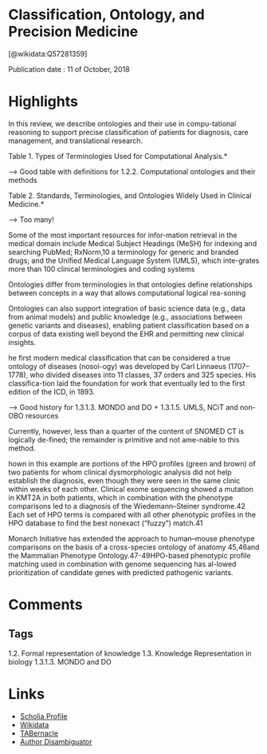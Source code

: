 
Classification, Ontology, and Precision Medicine
================================================
  
  [@wikidata:Q57281359]  
  
Publication date : 11 of October, 2018  

# Highlights


 In this review, we describe ontologies and their use in compu-tational reasoning to support precise classification of patients for diagnosis, care management, and translational research.

 Table 1. Types of Terminologies Used for Computational Analysis.*

 --> Good  table with definitions for 1.2.2. Computational ontologies and their methods

Table 2. Standards, Terminologies, and Ontologies Widely Used in Clinical Medicine.*

--> Too many!

Some of the most important resources for infor-mation retrieval in the medical domain include Medical  Subject  Headings  (MeSH)  for  indexing  and searching PubMed; RxNorm,10 a terminology for generic and branded drugs; and the Unified Medical  Language  System  (UMLS),  which  inte-grates more than 100 clinical terminologies and coding  systems

Ontologies differ from terminologies in that ontologies define relationships between concepts in a way that allows computational logical rea-soning

Ontologies  can  also  support  integration  of  basic science data (e.g., data from animal models) and public knowledge (e.g., associations between genetic  variants  and  diseases),  enabling  patient  classification based on a corpus of data existing well beyond the EHR and permitting new clinical  insights.

he first modern medical classification that can be considered a true ontology of  diseases (nosol-ogy) was developed by Carl Linnaeus (1707–1778), who divided diseases into 11 classes, 37 orders and 325 species. His classifica-tion laid the foundation for work that eventually led to the first edition of the ICD, in 1893.

--> Good history for 1.3.1.3. MONDO and DO + 1.3.1.5. UMLS, NCiT and non-OBO resources


Currently, however, less than a quarter of  the  content  of  SNOMED  CT  is  logically  de-fined;  the  remainder  is  primitive  and  not  ame-nable to this method.

hown in this example are portions of the HPO profiles (green and brown) of two patients for whom clinical dysmorphologic analysis did not help establish the diagnosis, even though they were seen in the same clinic within weeks of each other. Clinical exome sequencing showed a mutation in KMT2A in both patients, which in combination with the phenotype comparisons led to a diagnosis of the Wiedemann–Steiner syndrome.42 Each set of HPO terms is compared with all other phenotypic profiles in the HPO database to find the best nonexact (“fuzzy”) match.41

 Monarch Initiative has extended the approach to human–mouse phenotype comparisons on the basis of a cross-species ontology of anatomy 45,46and the Mammalian Phenotype Ontology.47-49HPO-based phenotypic profile matching used in combination with genome sequencing has al-lowed  prioritization  of  candidate  genes  with  predicted pathogenic variants.

 
# Comments

## Tags


1.2. Formal representation of knowledge
1.3. Knowledge Representation in biology
1.3.1.3. MONDO and DO

# Links
  
 * [Scholia Profile](https://scholia.toolforge.org/work/Q57281359)  
 * [Wikidata](https://www.wikidata.org/wiki/Q57281359)  
 * [TABernacle](https://tabernacle.toolforge.org/?#/tab/manual/Q57281359/P921%3BP4510)  
 * [Author Disambiguator](https://author-disambiguator.toolforge.org/work_item_oauth.php?id=Q57281359&batch_id=&match=1&author_list_id=&doit=Get+author+links+for+workhttps://tabernacle.toolforge.org/?#/tab/manual/Q57281359/P921%3BP4510)  
